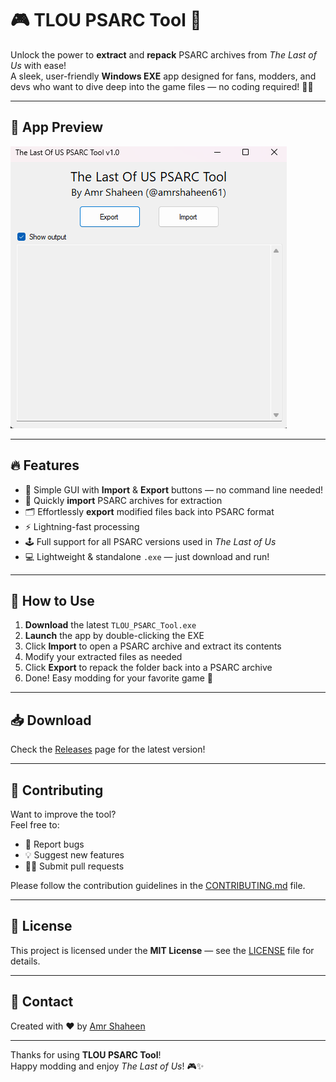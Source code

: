 # 🎮 TLOU PSARC Tool 🧩

Unlock the power to **extract** and **repack** PSARC archives from *The Last of Us* with ease!  
A sleek, user-friendly **Windows EXE** app designed for fans, modders, and devs who want to dive deep into the game files — no coding required! 🚀✨

---

## 🚀 App Preview

![App Preview](preview/preview.png)

---

## 🔥 Features

- 🎯 Simple GUI with **Import** & **Export** buttons — no command line needed!  
- 📂 Quickly **import** PSARC archives for extraction  
- 🗂️ Effortlessly **export** modified files back into PSARC format  
- ⚡ Lightning-fast processing  
- 🕹️ Full support for all PSARC versions used in *The Last of Us*  
- 💻 Lightweight & standalone `.exe` — just download and run!

---

## 💾 How to Use

1. **Download** the latest `TLOU_PSARC_Tool.exe`  
2. **Launch** the app by double-clicking the EXE  
3. Click **Import** to open a PSARC archive and extract its contents  
4. Modify your extracted files as needed  
5. Click **Export** to repack the folder back into a PSARC archive  
6. Done! Easy modding for your favorite game 🎉

---

## 📥 Download

Check the [Releases](https://github.com/groriz11/TLOU_PSARC_Tool/releases/tag/tlou) page for the latest version!

---

## 🤝 Contributing

Want to improve the tool?  
Feel free to:

- 🐞 Report bugs  
- 💡 Suggest new features  
- 👨‍💻 Submit pull requests  

Please follow the contribution guidelines in the [CONTRIBUTING.md](CONTRIBUTING.md) file.

---

## 📝 License

This project is licensed under the **MIT License** — see the [LICENSE](LICENSE) file for details.

---

## 💬 Contact

Created with ❤️ by [Amr Shaheen](https://github.com/amrshaheen61) 


---

Thanks for using **TLOU PSARC Tool**!  
Happy modding and enjoy *The Last of Us*! 🎮✨
